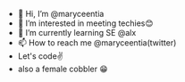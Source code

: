 - 👋 Hi, I’m @maryceentia
- 👀 I’m interested in meeting techies😊
- 🌱 I’m currently learning SE @alx
- 📫 How to reach me @maryceentia(twitter)
- Let's code✌️
- also a female cobbler 😁
